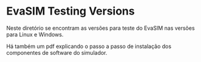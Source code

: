 # EvaSIM Testing Versions

Neste diretório se encontram as versões para teste do EvaSIM nas versões para Linux e Windows.

Há também um pdf explicando o passo a passo de instalação dos componentes de software do simulador.
